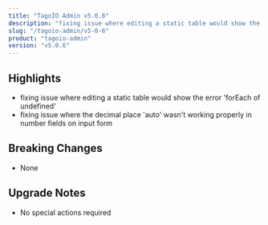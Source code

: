 ```yaml
---
title: "TagoIO Admin v5.0.6"
description: "fixing issue where editing a static table would show the error 'forEach of undefined'"
slug: "/tagoio-admin/v5-0-6"
product: "tagoio-admin"
version: "v5.0.6"
---
```


## Highlights

- fixing issue where editing a static table would show the error 'forEach of undefined'
- fixing issue where the decimal place 'auto' wasn't working properly in number fields on input form

## Breaking Changes

- None

## Upgrade Notes

- No special actions required
